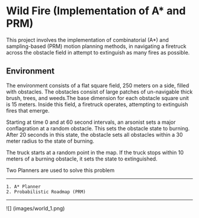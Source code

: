 
# Wild Fire (Implementation of A* and PRM)

This project involves the implementation of combinatorial (A*) and sampling-based (PRM) motion planning methods, in navigating a firetruck across the obstacle field in attempt to extinguish as many fires as possible.


## Environment

The environment consists of a flat square field, 250 meters on a side, filled with obstacles. The
obstacles consist of large patches of un-navigable thick brush, trees, and weeds.The base dimension for each
obstacle square unit is 15 meters. Inside this field, a firetruck operates, attempting to extinguish
fires that emerge.

Starting at time 0 and at 60 second intervals, an arsonist sets a major conflagration
at a random obstacle. This sets the obstacle state to burning. After 20 seconds in this state, the obstacle sets all obstacles within a 30 meter radius to the state of burning. 

The truck starts at a random point in the map. If the truck stops within 10 meters of a burning
obstacle, it sets the state to extinguished.

Two Planners are used to solve this problem
***
    1. A* Planner
    2. Probabilistic Roadmap (PRM)
***

![] (images/world_1.png)
